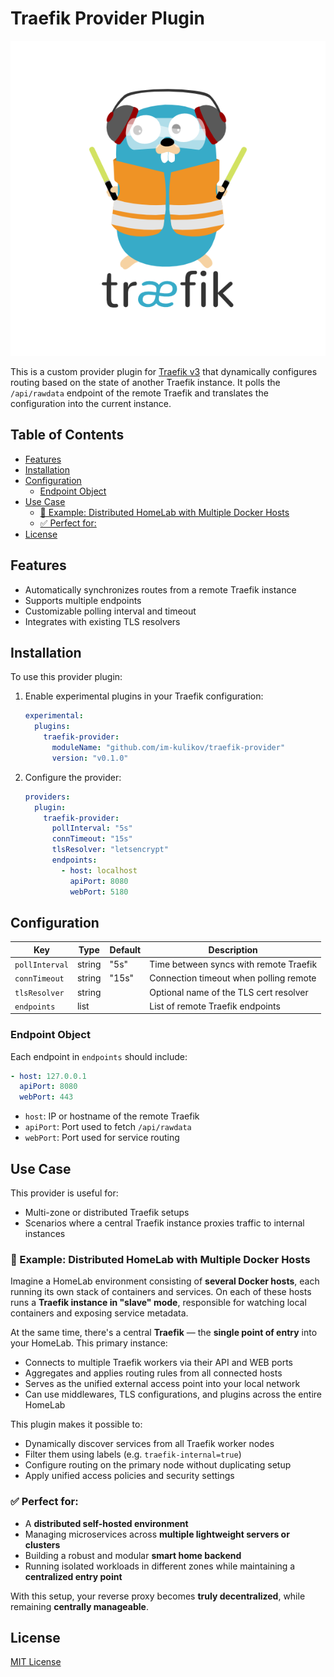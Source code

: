 # Traefik Provider Plugin

![Traefik Provider Logo](.github/logo.png)

This is a custom provider plugin for [Traefik v3](https://doc.traefik.io/traefik/) that dynamically configures routing 
based on the state of another Traefik instance. It polls the `/api/rawdata` endpoint of the remote Traefik and translates 
the configuration into the current instance.

## Table of Contents

- [Features](#features)
- [Installation](#installation)
- [Configuration](#configuration)
   - [Endpoint Object](#endpoint-object)
- [Use Case](#use-case)
   - [🏡 Example: Distributed HomeLab with Multiple Docker Hosts](#-example-distributed-homelab-with-multiple-docker-hosts)
   - [✅ Perfect for:](#-perfect-for)
- [License](#license)

## Features

* Automatically synchronizes routes from a remote Traefik instance
* Supports multiple endpoints
* Customizable polling interval and timeout
* Integrates with existing TLS resolvers

## Installation

To use this provider plugin:

1. Enable experimental plugins in your Traefik configuration:
    ```yaml
    experimental:
      plugins:
        traefik-provider:
          moduleName: "github.com/im-kulikov/traefik-provider"
          version: "v0.1.0"
    ```

2. Configure the provider:
    ```yaml
    providers:
      plugin:
        traefik-provider:
          pollInterval: "5s"
          connTimeout: "15s"
          tlsResolver: "letsencrypt"
          endpoints:
            - host: localhost
              apiPort: 8080
              webPort: 5180
    ```

## Configuration

| Key            | Type   | Default | Description                            |
| -------------- | ------ | ------- | -------------------------------------- |
| `pollInterval` | string | "5s"    | Time between syncs with remote Traefik |
| `connTimeout`  | string | "15s"   | Connection timeout when polling remote |
| `tlsResolver`  | string |         | Optional name of the TLS cert resolver |
| `endpoints`    | list   |         | List of remote Traefik endpoints       |

### Endpoint Object

Each endpoint in `endpoints` should include:

```yaml
- host: 127.0.0.1
  apiPort: 8080
  webPort: 443
```

* `host`: IP or hostname of the remote Traefik
* `apiPort`: Port used to fetch `/api/rawdata`
* `webPort`: Port used for service routing

## Use Case

This provider is useful for:

* Multi-zone or distributed Traefik setups
* Scenarios where a central Traefik instance proxies traffic to internal instances

### 🏡 Example: Distributed HomeLab with Multiple Docker Hosts

Imagine a HomeLab environment consisting of **several Docker hosts**, each running its own stack of containers and services. On each of these hosts runs a **Traefik instance in "slave" mode**, responsible for watching local containers and exposing service metadata.

At the same time, there's a central **Traefik** — the **single point of entry** into your HomeLab. This primary instance:

- Connects to multiple Traefik workers via their API and WEB ports
- Aggregates and applies routing rules from all connected hosts
- Serves as the unified external access point into your local network
- Can use middlewares, TLS configurations, and plugins across the entire HomeLab

This plugin makes it possible to:

- Dynamically discover services from all Traefik worker nodes
- Filter them using labels (e.g. `traefik-internal=true`)
- Configure routing on the primary node without duplicating setup
- Apply unified access policies and security settings

### ✅ Perfect for:

- A **distributed self-hosted environment**
- Managing microservices across **multiple lightweight servers or clusters**
- Building a robust and modular **smart home backend**
- Running isolated workloads in different zones while maintaining a **centralized entry point**

With this setup, your reverse proxy becomes **truly decentralized**, while remaining **centrally manageable**.

## License

[MIT License](LICENSE)
